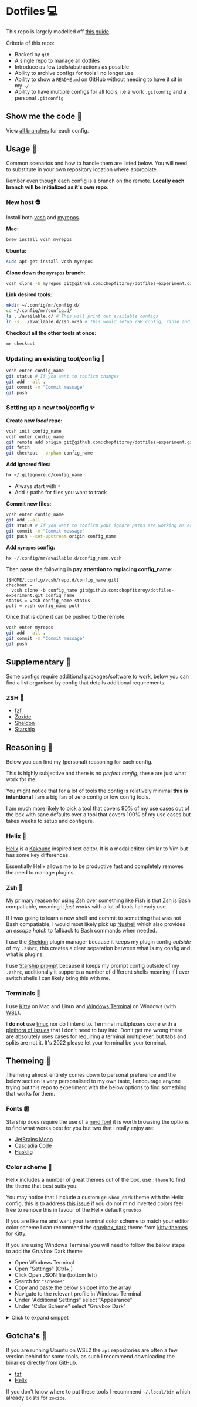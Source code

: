 # Dotfiles 💻

This repo is largely modelled off [this guide](https://germano.dev/dotfiles/).

Criteria of this repo:

- Backed by `git`
- A single repo to manage all dotfiles
- Introduce as few tools/abstractions as possible
- Ability to archive configs for tools I no longer use
- Ability to show a `README.md` on GitHub without needing to have it sit in my `~/`
- Ability to have multiple configs for all tools, i.e a work `.gitconfig` and a personal `.gitconfig`

## Show me the code 🥵

View [all branches](https://github.com/chopfitzroy/dotfiles-experiment/branches) for each config.

## Usage 🔮

Common scenarios and how to handle them are listed below. You will need to substitute in your own repository location where appropiate.

Rember even though each config is a branch on the remote. **Locally each branch will be initialized as it's own repo**.

### New host 👽

Install both [vcsh](https://github.com/RichiH/vcsh) and [myrepos](https://myrepos.branchable.com/).

**Mac:**

```sh
brew install vcsh myrepos
```

**Ubuntu:**

```sh
sudo apt-get install vcsh myrepos
```

**Clone down the `myrepos` branch:**

```sh
vcsh clone -b myrepos git@github.com:chopfitzroy/dotfiles-experiment.git myrepos
```

**Link desired tools:**

```sh
mkdir ~/.config/mr/config.d/
cd ~/.config/mr/config.d/
ls ../available.d/ # This will print out available configs
ln -s ../available.d/zsh.vcsh # This would setup ZSH config, rinse and repeat for all desired tools
```

**Checkout all the other tools at once:**

```sh
mr checkout
```

### Updating an existing tool/config 💉

```sh
vcsh enter config_name
git status # If you want to confirm changes
git add --all .
git commit -m "Commit message"
git push
```

### Setting up a new tool/config ✨

**Create new _local_ repo:**

```sh
vcsh init config_name
vcsh enter config_name
git remote add origin git@github.com:chopfitzroy/dotfiles-experiment.git
git fetch
git checkout --orphan config_name
```

**Add ignored files:**

```sh
hx ~/.gitignore.d/config_name
```

- Always start with `*`
- Add `!` paths for files you want to track

**Commit new files:**

```sh
vcsh enter config_name
git add --all .
git status # If you want to confirm your ignore paths are working as expected
git commit -m "Commit message"
git push --set-upstream origin config_name
```

**Add `myrepos` config:**

```sh
hx ~/.config/mr/available.d/config_name.vcsh
```

Then paste the following in **pay attention to replacing config_name**:

```
[$HOME/.config/vcsh/repo.d/config_name.git]
checkout =
  vcsh clone -b config_name git@github.com:chopfitzroy/dotfiles-experiment.git config_name
status = vcsh config_name status
pull = vcsh config_name pull
```

Once that is done it can be pushed to the remote:

```sh
vcsh enter myrepos
git add --all .
git commit -m "Commit message"
git push
```

## Supplementary 🎯

Some configs require additional packages/software to work, below you can find a list organised by config that details additional requirements.

### ZSH 🐚

- [fzf](https://github.com/junegunn/fzf)
- [Zoxide](https://github.com/ajeetdsouza/zoxide)
- [Sheldon](https://github.com/rossmacarthur/sheldon)
- [Starship](https://starship.rs/)

## Reasoning 🤔

Below you can find my (personal) reasoning for each config.

This is highly subjective and there is no _perfect config_, these are just what work for me.

You might notice that for a lot of tools the config is relatively minimal **this is intentional** I am a big fan of zero config or low config tools.

I am much more likely to pick a tool that covers 90% of my use cases out of the box with sane defaults over a tool that covers 100% of my use cases but takes weeks to setup and configure.

### Helix 🧬

[Helix](https://helix-editor.com/) is a [Kakoune](https://kakoune.org/) inspired text editor. It is a modal editor similar to Vim but has some key differences.

Essentially Helix allows me to be productive fast and completely removes the need to manage plugins.

### Zsh 🐚

My primary reason for using Zsh over something like [Fish](https://fishshell.com/) is that Zsh is Bash compatiable, meaning it _just works_ with a lot of tools I already use.

If I was going to learn a new shell and commit to something that was not Bash compatiable, I would most likely pick up [Nushell](https://www.nushell.sh/) which also provides an _escape hatch_ to fallback to Bash commands when needed.
 
I use the [Sheldon](https://sheldon.cli.rs/) plugin manager because it keeps my plugin config _outside_ of my `.zshrc`, this creates a clear separation between what is my config and what is plugins.

I use [Starship prompt](https://starship.rs/) because it keeps my prompt config outside of my `.zshrc`, additionally it supports a number of different shells meaning if I ever switch shells I can likely bring this with me.

### Terminals 🧶

I use [Kitty](https://sw.kovidgoyal.net/kitty/) on Mac and Linux and [Windows Terminal](https://github.com/microsoft/terminal) on Windows (with [WSL](https://learn.microsoft.com/en-us/windows/wsl/about)).

I **do not** use [tmux](https://github.com/tmux/tmux/wiki) nor do I intend to. Terminal multiplexers come with a [plethora of issues](https://github.com/kovidgoyal/kitty/issues/391#issuecomment-638320745) that I don't need to buy into. Don't get me wrong there are absolutely uses cases for requiring a terminal multiplexer, but tabs and splits are not it. It's 2022 please let your terminal be your terminal.

## Themeing 🎨

Themeing almost entirely comes down to personal preference and the below section is very personalised to my own taste, I encourage anyone trying out this repo to experiment with the below options to find something that works for them.

### Fonts 🆎

Starship does require the use of a [nerd font](https://www.nerdfonts.com/) it is worth browsing the options to find what works best for you but two that I really enjoy are:

- [JetBrains Mono](https://www.programmingfonts.org/#jetbrainsmono)
- [Cascadia Code](https://www.programmingfonts.org/#cascadia-code)
- [Hasklig](https://www.programmingfonts.org/#hasklig)

### Color scheme 🌈

Helix includes a number of great themes out of the box, use `:theme` to find the theme that best suits you.

You may notice that I include a custom `gruvbox_dark` theme with the Helix config, this is to address [this issue](https://github.com/morhetz/gruvbox/issues/15) if you do not mind inverted colors feel free to remove this in favour of the Helix default `gruvbox`.

If you are like me and want your terminal color scheme to match your editor color scheme I can recommend the [gruvbox_dark](https://github.com/dexpota/kitty-themes/blob/master/themes/gruvbox_dark.conf) theme from [kitty-themes](https://github.com/dexpota/kitty-themes) for Kitty.

If you are using Windows Terminal you will need to follow the below steps to add the Gruvbox Dark theme:

- Open Windows Terminal
- Open "Settings" (Ctrl+,)
- Click Open JSON file (bottom left)
- Search for `"schemes"`
- Copy and paste the below snippet into the array
- Navigate to the relevant profile in Windows Terminal
- Under "Additional Settings" select "Appearance"
- Under "Color Scheme" select "Gruvbox Dark"

<details>
  <summary>Click to expand snippet</summary>
  
  ```json
  {
    "background" : "#282828",
    "black" : "#282828",
    "blue" : "#458588",
    "brightBlack" : "#928374",
    "brightBlue" : "#83A598",
    "brightCyan" : "#8EC07C",
    "brightGreen" : "#B8BB26",
    "brightPurple" : "#D3869B",
    "brightRed" : "#FB4934",
    "brightWhite" : "#EBDBB2",
    "brightYellow" : "#FABD2F",
    "cyan" : "#689D6A",
    "foreground" : "#EBDBB2",
    "green" : "#98971A",
    "name" : "Gruvbox Dark",
    "purple" : "#B16286",
    "red" : "#CC241D",
    "white" : "#A89984",
    "yellow" : "#D79921"
  }
  ```
</details>

## Gotcha's 💢

If you are running Ubuntu on WSL2 the `apt` repositories are often a few version behind for some tools, as such I recommend downloading the binaries directly from GitHub.

- [fzf](https://github.com/junegunn/fzf/releases)
- [Helix](https://github.com/helix-editor/helix/releases)

If you don't know where to put these tools I recommend `~/.local/bin` which already exists for `zoxide`.

